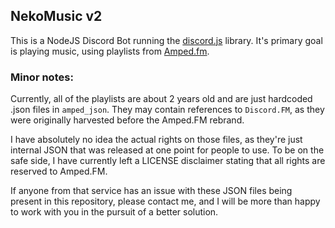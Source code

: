 ## NekoMusic v2

This is a NodeJS Discord Bot running the [discord.js](https://discord.js.org) library. 
It's primary goal is playing music, using playlists from [Amped.fm](https://amped.fm/).


### Minor notes: 

Currently, all of the playlists are about 2 years old and are just hardcoded .json files in `amped_json`. 
They may contain references to `Discord.FM`, as they were originally harvested before the Amped.FM rebrand.

I have absolutely no idea the actual rights on those files, as they're just internal JSON that was released
at one point for people to use. To be on the safe side, I have currently left a LICENSE disclaimer stating
that all rights are reserved to Amped.FM.

If anyone from that service has an issue with these JSON files being present in this repository, please contact me, 
and I will be more than happy to work with you in the pursuit of a better solution.
